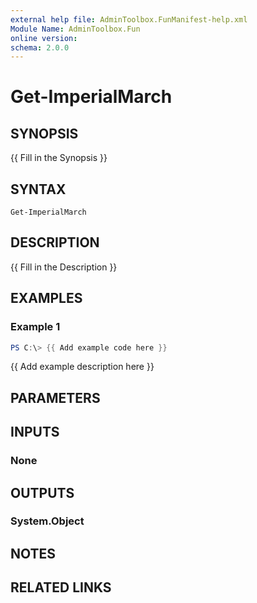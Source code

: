 ```yaml
---
external help file: AdminToolbox.FunManifest-help.xml
Module Name: AdminToolbox.Fun
online version:
schema: 2.0.0
---
```


# Get-ImperialMarch

## SYNOPSIS
{{ Fill in the Synopsis }}

## SYNTAX

```
Get-ImperialMarch
```

## DESCRIPTION
{{ Fill in the Description }}

## EXAMPLES

### Example 1
```powershell
PS C:\> {{ Add example code here }}
```

{{ Add example description here }}

## PARAMETERS

## INPUTS

### None

## OUTPUTS

### System.Object
## NOTES

## RELATED LINKS
